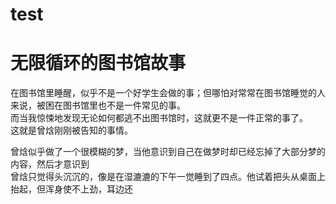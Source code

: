 # test
# 无限循环的图书馆故事
在图书馆里睡醒，似乎不是一个好学生会做的事；但哪怕对常常在图书馆睡觉的人来说，被困在图书馆里也不是一件常见的事。  
而当我惊悚地发现无论如何都逃不出图书馆时，这就更不是一件正常的事了。  
这就是曾焓刚刚被告知的事情。  
  
曾焓似乎做了一个很模糊的梦，当他意识到自己在做梦时却已经忘掉了大部分梦的内容，然后才意识到  
曾焓只觉得头沉沉的，像是在湿漉漉的下午一觉睡到了四点。他试着把头从桌面上抬起，但浑身使不上劲，耳边还
